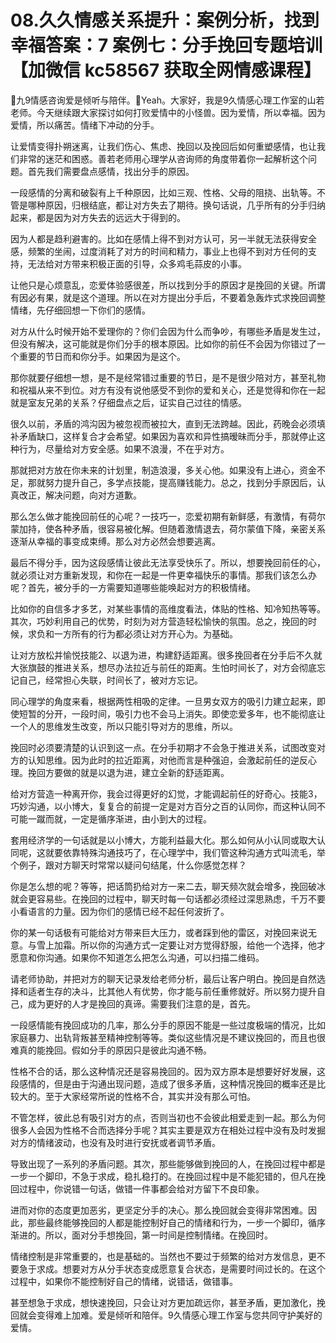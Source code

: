 # 08.久久情感关系提升：案例分析，找到幸福答案：7 案例七：分手挽回专题培训【加微信 kc58567 获取全网情感课程】

🎼九9情感咨询爱是倾听与陪伴。🎼Yeah。大家好，我是9久情感心理工作室的山若老师。今天继续跟大家探讨如何打败爱情中的小怪兽。因为爱情，所以幸福。因为爱情，所以痛苦。情绪下冲动的分手。

让爱情变得扑朔迷离，让我们伤心、焦虑、挽回以及挽回后如何重塑感情，也让我们非常的迷茫和困惑。善若老师用心理学从咨询师的角度带着你一起解析这个问题。首先我们需要盘点感情，找出分手的原因。

一段感情的分离和破裂有上千种原因，比如三观、性格、父母的阻挠、出轨等。不管是哪种原因，归根结底，都让对方失去了期待。换句话说，几乎所有的分手归纳起来，都是因为对方失去的远远大于得到的。

因为人都是趋利避害的。比如在感情上得不到对方认可，另一半就无法获得安全感，频繁的坐闹，过度消耗了对方的时间和精力，事业上也得不到对方任何的支持，无法给对方带来积极正面的引导，众多鸡毛蒜皮的小事。

让他只是心烦意乱，恋爱体验感很差，所以找到分手的原因才是挽回的关键。所谓有因必有果，就是这个道理。所以在对方提出分手后，不要着急轰炸式求挽回调整情绪，先仔细回想一下你们的感情。

对方从什么时候开始不爱理你的？你们会因为什么而争吵，有哪些矛盾是发生过，但没有解决，这可能就是你们分手的根本原因。比如你的前任不会因为你错过了一个重要的节日而和你分手。如果因为是这个。

那你就要仔细想一想，是不是经常错过重要的节日，是不是很少陪对方，甚至礼物和祝福从来不到位。对方有没有说他感受不到你的爱和关心，还是觉得和你在一起就是室友兄弟的关系？仔细盘点之后，证实自己过往的情感。

很久以前，矛盾的鸿沟因为被忽视而被拉大，直到无法跨越。因此，药晚会必须填补矛盾缺口，这样复合才会希望。如果因为喜欢和异性搞暧昧而分手，那就停止这种行为，尽量给对方安全感。如果不浪漫，不在乎对方。

那就把对方放在你未来的计划里，制造浪漫，多关心他。如果没有上进心，资金不足，那就努力提升自己，多学点技能，提高赚钱能力。总之，找到分手原因后，认真改正，解决问题，向对方道歉。

那么怎么做才能挽回前任的心呢？一技巧一，恋爱初期有新鲜感，有激情，有荷尔蒙加持，使各种矛盾，很容易被化解。但随着激情退去，荷尔蒙值下降，亲密关系逐渐从幸福的事变成束缚。那么对方必然会想要逃离。

最后不得分手，因为这段感情让彼此无法享受快乐了。所以，想要挽回前任的心，就必须让对方重新发现，和你在一起是一件更幸福快乐的事情。那我们该怎么办呢？首先，被分手的一方需要知道哪些能唤起对方的积极情绪。

比如你的自信多才多艺，对某些事情的高维度看法，体贴的性格、知冷知热等等。其次，巧妙利用自己的优势，时刻为对方营造轻松愉快的氛围。总之，挽回的时候，求负和一方所有的行为都必须让对方开心为。为基础。

让对方放松并愉悦技能2、以退为进，构建舒适距离。很多挽回者在分手后不久就大张旗鼓的推进关系，想尽办法拉近与前任的距离。生怕时间长了，对方会彻底忘记自己，经常担心失联，时间长了，被对方忘记。

同心理学的角度来看，根据两性相吸的定律。一旦男女双方的吸引力建立起来，即使短暂的分开，一段时间，吸引力也不会马上消失。即使恋爱多年，也不能彻底让一个人的思维发生改变，所以只能引导对方的思维，所以。

挽回时必须要清楚的认识到这一点。在分手初期才不会急于推进关系，试图改变对方的认知思维。因为此时的拉近距离，对他而言是种强迫，会激起前任的逆反心理。挽回方要做的就是以退为进，建立全新的舒适距离。

给对方营造一种离开你，我会过得更好的幻觉，才能调起前任的好奇心。技能3，巧妙沟通，以小博大，复复合的前提一定是对方百分之百的认同你，而这种认同不可能一蹴而就，一定是循序渐进，由小到大的过程。

套用经济学的一句话就是以小博大，方能利益最大化。那么如何从小认同或取大认同呢，这就要依靠特殊沟通技巧了，在心理学中，我们管这种沟通方式叫流毛，举个例子，跟对方聊天时常常以疑问句结尾，什么你感觉怎样？

你是怎么想的呢？等等，把话筒扔给对方一来二去，聊天频次就会增多，挽回破冰就会更容易些。在挽回的过程中，聊天时每一句话都必须经过深思熟虑，千万不要小看语言的力量。因为你们的感情已经不起任何波折了。

你的某一句话极有可能给对方带来巨大压力，或者踩到他的雷区，对挽回来说无意。与雪上加霜。所以你的沟通方式一定要让对方觉得舒服，给他一个选择，他才愿意和你沟通。如果你不知道怎么把怎么沟通，可以扫描二维码。

请老师协助，并把对方的聊天记录发给老师分析，最后让客户明白。挽回是自然选择和适者生存的决斗，比其他人有优势，你才能与前任重修就好。所以努力提升自己，成为更好的人才是挽回的真谛。需要我们注意的是，首先。

一段感情能有挽回成功的几率，那么分手的原因不能是一些过度极端的情况，比如家庭暴力、出轨背叛甚至精神控制等等。类似这些情况是不建议挽回的，而且也很难真的能挽回。假如分手的原因只是彼此沟通不畅。

性格不合的话，那么这种情况还是容易挽回的。因为双方原本是想要好好发展，这段感情的，但是由于沟通出现问题，造成了很多矛盾，这种情况挽回的概率还是比较大的。至于大家经常所说的性格不合，其实并没有那么可怕。

不管怎样，彼此总有吸引对方的点，否则当初也不会彼此相爱走到一起。那么为何很多人会因为性格不合而选择分手呢？其实主要是双方在相处过程中没有及时发掘对方的情绪波动，也没有及时进行安抚或者调节矛盾。

导致出现了一系列的矛盾问题。其次，那些能够做到挽回的人，在挽回过程中都是一步一个脚印，不急于求成，稳扎稳打的。在挽回过程中是不能犯错的，但凡在挽回过程中，你说错一句话，做错一件事都会给对方留下不良印象。

进而对你的态度更加恶劣，更坚定分手的决心。那么挽回就会变得非常困难。因此，那些最终能够挽回的人都是能控制好自己的情绪和行为，一步一个脚印，循序渐进的。所以，面对分手想挽回，第一时间是控制情绪。在挽回时。

情绪控制是非常重要的，也是基础的。当然也不要过于频繁的给对方发信息，更不要急于求成。想要对方从分手状态变成愿意复合状态，是需要时间过长的。在这个过程中，如果你不能控制好自己的情绪，说错话，做错事。

甚至想急于求成，想快速挽回，只会让对方更加疏远你，甚至矛盾，更加激化，挽回就会变得难上加难。爱是倾听和陪伴。9久情感心理工作室与您共同守护美好的爱情。

